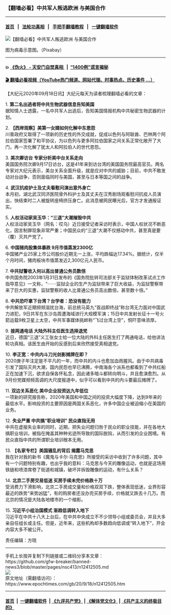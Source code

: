 ### 【翻墙必看】中共军人叛逃欧洲 与美国合作
------------------------

#### [首页](https://github.com/gfw-breaker/banned-news3/blob/master/README.md) &nbsp;&nbsp;|&nbsp;&nbsp; [法轮功真相](https://github.com/begood0513/basic/blob/master/README.md)  &nbsp;&nbsp;|&nbsp;&nbsp; [手把手翻墙教程](https://github.com/gfw-breaker/guides/wiki)  &nbsp;&nbsp;|&nbsp;&nbsp; [一键翻墙软件](https://github.com/gfw-breaker/nogfw/blob/master/README.md)  



<div><img alt="【翻墙必看】中共军人叛逃欧洲 与美国合作" class="attachment-djy_600_400 size-djy_600_400 wp-post-image" src="https://i.epochtimes.com/assets/uploads/2020/09/virus-cells-in-green-dye-600x400.jpg"/>
<div class="caption">
 <p>
  图为病毒示意图。（Pixabay）
 </p>
</div></div><hr/>

#### 💥 [《伪火》 - 天安门自焚真相 ](http://158.247.195.190:10000/videos/blog/weihuo.html)&nbsp; |&nbsp; [“1400例”谎言揭秘  ](http://158.247.195.190:10000/videos/blog/jiexi1400.html)

#### [ 🎬  翻墙必看视频（YouTube热门频道、网站代理、时事热点、历史事件 ...）](https://github.com/gfw-breaker/links/blob/master/banned.md)

<div><p>
 【大纪元2020年09月18日讯】大纪元每天为读者梳理翻墙必看的文章：
</p>
<p>
 1.
 <b>
  <ok href="http://www.epochtimes.com/gb/20/9/17/n12410677.htm" rel="noopener noreferrer" target="_blank">
   第二名出逃者将中共生物武器信息告知美国
  </ok>
 </b>
 <br/>
 据知情人士透露，一名中共军人出逃后，告知美国情报机构中共秘密生物武器的计划。
</p>
<p>
 2.
 <b>
  <ok href="http://www.epochtimes.com/gb/20/9/17/n12411382.htm" rel="noopener noreferrer" target="_blank">
   【西岸观察】美第一女婿如何化解中东恩怨
  </ok>
 </b>
 <br/>
 川普政府又取得了一项新的历史性的外交成就，促成以色列与阿联酋、巴林两个阿拉伯国家签署了和平协议，为以色列与更多阿拉伯国家之间关系正常化敞开了大门，再一次化解了犹太人和阿拉伯人的世代恩怨。
</p>
<p>
 3.
 <b>
  <ok href="http://www.epochtimes.com/gb/20/9/17/n12411575.htm" rel="noopener noreferrer" target="_blank">
   美次卿访台 专家分析美中台关系走向
  </ok>
 </b>
 <br/>
 美国国务院次卿9月17日访台，这是41年来到访台湾的美国国务院最高官员。两名专家对大纪元表示，美台关系全面升级，就是应对中共的威胁；目前，中共不敢发动对台战争，否则面临同时与美国，甚至与日本等国之间的战争。
</p>
<p>
 4.
 <b>
  <ok href="https://www.epochtimes.com/gb/20/9/18/n12412303.htm" rel="noopener noreferrer" target="_blank">
   武汉抗疫护士及丈夫看慰问演出意外身亡
  </ok>
 </b>
 <br/>
 本月初，湖北武汉同济医院骨外科护士及其丈夫在汉秀剧场观看慰问抗疫人员演出，快结束时二人被旋转座椅挤压身亡。此消息被网民曝光后，官方才发通报证实。
</p>
<p>
 5.
 <b>
  <ok href="http://www.epochtimes.com/gb/20/9/17/n12411960.htm" rel="noopener noreferrer" target="_blank">
   人权活动家吴玉华：“三退”大潮摧毁中共
  </ok>
 </b>
 <br/>
 人权活动家吴玉华（网名：哎乌）近日接受记者采访时表示，中国人权状况不断恶化，因言制罪现象非常严重；中国民众的“三退”大潮不仅撼动中共，甚至真是要（覆）灭共产党了。
</p>
<p>
 6.
 <b>
  <ok href="http://www.epochtimes.com/gb/20/9/17/n12411374.htm" rel="noopener noreferrer" target="_blank">
   中国猪肉股集体暴跌 9月市值蒸发2300亿
  </ok>
 </b>
 <br/>
 中国猪产业25家上市公司股价近期无一上涨，平均跌幅达17.34%。据统计，仅半个月时间，猪肉板块市值蒸发近2,300亿元人民币。
</p>
<p>
 7.
 <b>
  <ok href="http://www.epochtimes.com/gb/20/9/17/n12412019.htm" rel="noopener noreferrer" target="_blank">
   中共狱警收入何以高出普通公务员数倍
  </ok>
 </b>
 <br/>
 中共国务院2003年1月31日发布的《国务院批转司法部关于监狱体制改革试点工作指导意见》一文称，“⋯⋯监狱企业的生产为监狱带来了巨大收益，为监狱警察带来了巨大的实惠，监狱警察的收人比普通公务员高出数倍，甚至数十倍。”
</p>
<p>
 8.
 <b>
  <ok href="http://www.epochtimes.com/gb/20/9/17/n12410683.htm" rel="noopener noreferrer" target="_blank">
   中共恐吓拿下台湾？台学者：恐没有能力
  </ok>
 </b>
 <br/>
 中共解放军近期频频滋扰台海，前总统马英九“首战即终战”称台湾无力面对中国武力进犯，9日共军在东沙岛周遭海域进行大规模军演；15日中共发射长征十一号火箭运载9枚卫星上太空，中共军事媒体挑衅称“飞过台湾上空”，恫吓意味浓厚。
</p>
<p>
 9.
 <b>
  <ok href="http://www.epochtimes.com/gb/20/9/16/n12407645.htm" rel="noopener noreferrer" target="_blank">
   接两通电话 大陆外科主任医生选择退党
  </ok>
 </b>
 <br/>
 近日，德国“三退”义工张女士给一位大陆的外科主任医生打了两通电话，给他讲法轮功真相。该医生由开始的反感到后来欣然接受真相退党。
</p>
<p>
 10.
 <b>
  <ok href="https://www.epochtimes.com/gb/20/9/18/n12412250.htm" rel="noopener noreferrer" target="_blank">
   李正宽：中共内斗刀光剑影摊牌在即？
  </ok>
 </b>
 <br/>
 2020庚子年注定是不平凡的一年，而中共的内斗也愈加血雨腥风。由于中共病毒引发了国际灭共大潮，国内民怨也早已沸腾，中南海各个派系也都看到了中共红船正在加速下沉，欲求自保各怀私念，因此诸多暗斗都转向明斗，并且愈演愈烈。从9月份党媒频频高调的大尺度报道中，似乎可以看到中共的内斗要最后摊牌了。
</p>
<p>
 11.
 <b>
  <ok href="http://www.epochtimes.com/gb/20/9/17/n12412054.htm" rel="noopener noreferrer" target="_blank">
   双边关系恶化 美中企业投资达九年低位
  </ok>
 </b>
 <br/>
 一项新的研究报告称，2020年美国和中国之间的投资大幅度下降，达到9年来的最低水平。影响投资的主要原因是两国关系恶化，许多中国企业被迫缩小在美国的业务。
</p>
<p>
 12.
 <b>
  <ok href="http://www.epochtimes.com/gb/20/9/17/n12411146.htm" rel="noopener noreferrer" target="_blank">
   失业严重 中共搞“职业培训” 民众直指无用
  </ok>
 </b>
 <br/>
 中共在虚报失业率的同时，近期，把失业问题归咎于民众的职业技能，并在各地大搞职业培训，被指在掩盖其种种劣迹所导致的国际脱钩，从而引发的企业困境。有民众直指中共的所谓职业培训根本无用。
</p>
<p>
 13.
 <b>
  <ok href="http://www.epochtimes.com/gb/20/9/16/n12408125.htm" rel="noopener noreferrer" target="_blank">
   【名家专栏】美国骚乱的背后 揭露马克思
  </ok>
 </b>
 <br/>
 我在针对我的新书《魔鬼与卡尔‧马克思》所接受的采访中收到了许多问题，其中有一个问题特别有趣，也出乎我的意料：马克思与今天的雕像运动，也就是这场用铁链和喷漆席卷了街道和城镇，破坏并拆毁雕像的运动，有什么关系？
</p>
<p>
 14.
 <b>
  <ok href="http://www.epochtimes.com/gb/20/9/17/n12411797.htm" rel="noopener noreferrer" target="_blank">
   北京二手房交易低迷 买房手续未完价格跌十万
  </ok>
 </b>
 <br/>
 受消费力下滑影响，北京二手房成交量和价格双双下跌，整体表现低迷，业界形容最近的跌势“来势凶猛”，有的购房者还没办完买房手续，价格就又跌去十几万。而北京的情况是大陆各地楼市的一个缩影。
</p>
<p>
 15.
 <b>
  <ok href="http://www.epochtimes.com/gb/20/9/17/n12411544.htm" rel="noopener noreferrer" target="_blank">
   习近平小组治国模式 渐趋低调转入地下
  </ok>
 </b>
 <br/>
 习近平在中共十八大上台后，在中共中央成立不不少领导小组或委员会，并且大多亲自任组长或主任。但是，近年来，这些机构却多数趋向低调或“转入地下”，开会内容大多不被公开。
</p>
<p>
 责任编辑：方晓
</p>
</div>
<hr/>
手机上长按并复制下列链接或二维码分享本文章：<br/>
https://github.com/gfw-breaker/banned-news3/blob/master/pages/nsc413/n12412505.md <br/>
<a href='https://github.com/gfw-breaker/banned-news3/blob/master/pages/nsc413/n12412505.md'><img src='https://github.com/gfw-breaker/banned-news3/blob/master/pages/nsc413/n12412505.md.png'/></a> <br/>
原文地址（需翻墙访问）：https://www.epochtimes.com/gb/20/9/18/n12412505.htm


------------------------
#### [首页](https://github.com/gfw-breaker/banned-news3/blob/master/README.md) &nbsp;|&nbsp; [一键翻墙软件](https://github.com/gfw-breaker/nogfw/blob/master/README.md) &nbsp;| [《九评共产党》](https://github.com/gfw-breaker/9ping.md/blob/master/README.md#九评之一评共产党是什么) | [《解体党文化》](https://github.com/gfw-breaker/jtdwh.md/blob/master/README.md) | [《共产主义的终极目的》](https://github.com/gfw-breaker/gczydzjmd.md/blob/master/README.md)


<img src='http://gfw-breaker.win/banned-news3/pages/nsc413/n12412505.md' width='0px' height='0px'/>